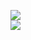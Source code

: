 [![](https://img.shields.io/badge/Made%20With-Github%20Spray-lightgrey.svg?style=for-the-badge&logo=github)](https://github.com/Annihil/github-spray#600)  
[![](https://i.imgur.com/2DrTn0Z.gif)](https://github.com/Annihil/github-spray)
